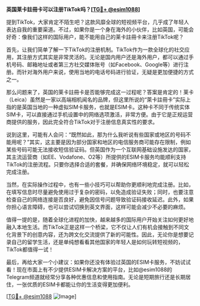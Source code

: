 **英国莱卡註冊卡可以注册TikTok吗？[[TG💪+ @esim1088](https://t.me/s/esim1088)]**

提到TikTok，大家肯定不陌生吧？这款风靡全球的短视频平台，几乎成了年轻人表达自我的重要渠道。不过，如果你是一个身在海外的小伙伴，比如英国，可能会好奇：像我们这样的国际用户，能不能用自己的莱卡註冊卡来注册TikTok呢？

首先，让我们简单了解一下TikTok的注册机制。TikTok作为一款全球化的社交应用，其注册方式其实是非常灵活的。无论是国内用户还是海外用户，都可以通过手机号码、邮箱地址或者第三方社交媒体账号（如Facebook、Google等）进行注册。而针对海外用户来说，使用当地的电话号码进行验证，无疑是更加便捷的方式之一。

那么问题来了，英国的莱卡註冊卡是否能够完成这一过程呢？答案是肯定的！莱卡（Leica）虽然是一家以高端相机闻名的品牌，但这里所说的“萊卡註冊卡”实际上指的是英国当地的一种虚拟SIM卡服务，也就是ESIM卡。这种卡不同于传统实体SIM卡，可以直接通过手机设置中的网络选项激活，非常方便。由于它是正规运营商提供的服务，因此完全符合TikTok对于注册信息真实性的要求。

说到这里，可能有人会问：“既然如此，那为什么我听说有些国家或地区的号码不能用呢？”其实，这主要是因为部分国家和地区的电信服务商可能存在限制，例如某些号码可能无法接收短信验证码。但英国作为一个互联网基础设施发达的国家，其主流运营商（如EE、Vodafone、O2等）所提供的ESIM卡服务均能顺利支持TikTok的注册流程。只要你选择合适的套餐，并确保网络环境稳定，就可以轻松完成注册。

当然，在实际操作过程中，也有一些小技巧可以帮助你更顺利地完成注册。比如，在填写信息时尽量避免使用过于复杂的密码，以免造成验证失败；同时，也要注意检查自己的网络连接是否良好，避免因信号问题导致验证码接收延迟。此外，如果你担心语言障碍，也可以尝试切换到英文界面，这样可能会减少不必要的麻烦。

值得一提的是，随着全球化进程的加快，越来越多的国际用户开始关注如何更好地融入本地生活。而TikTok正是这样一个桥梁，它不仅让人们有机会接触到不同文化背景下的创意内容，还为跨文化交流提供了新的可能性。因此，无论你是想要记录自己的留学生活，还是单纯想看看其他国家的年轻人是如何玩转短视频的，TikTok都值得一试！

最后，再给大家一个小建议：如果你还没有体验过英国的ESIM卡服务，不妨试试看！现在市面上有不少提供ESIM卡解决方案的平台，比如@esim1088的Telegram频道就经常分享各种优惠信息和使用指南。无论是短期旅行还是长期居住，一张优质的ESIM卡都能让你的生活变得更加便利。

[[TG💪+ @esim1088](https://t.me/s/esim1088) ![Image](https://i.postimg.cc/4NQfJmqS/Snipaste-2025-05-13-00-14-12.png)]